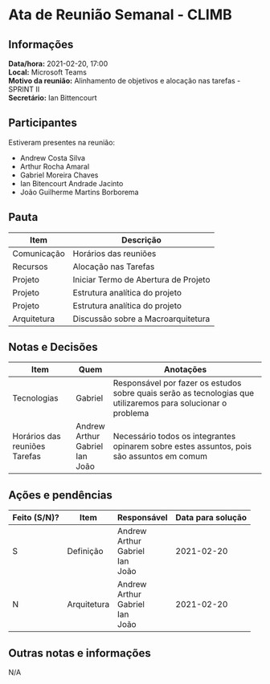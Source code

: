 # Ata de Reunião Semanal - CLIMB

## Informações

**Data/hora:** 2021-02-20, 17:00  
**Local:** Microsoft Teams  
**Motivo da reunião:** Alinhamento de objetivos e alocação nas tarefas - SPRINT II  
**Secretário:** Ian Bittencourt

## Participantes

Estiveram presentes na reunião:

- Andrew Costa Silva
- Arthur Rocha Amaral
- Gabriel Moreira Chaves
- Ian Bitencourt Andrade Jacinto
- João Guilherme Martins Borborema

## Pauta

| Item        | Descrição                            |
| ----------- | ------------------------------------ |
| Comunicação | Horários das reuniões                |
| Recursos    | Alocação nas Tarefas                 |
| Projeto     | Iniciar Termo de Abertura de Projeto |
| Projeto     | Estrutura analítica do projeto       |
| Projeto     | Estrutura analítica do projeto       |
| Arquitetura | Discussão sobre a Macroarquitetura   |

## Notas e Decisões

| Item                                | Quem                                                   | Anotações                                                                                                     |
| ----------------------------------- | ------------------------------------------------------ | ------------------------------------------------------------------------------------------------------------- |
| Tecnologias                         | Gabriel                                                | Responsável por fazer os estudos sobre quais serão as tecnologias que utilizaremos para solucionar o problema |
| Horários das reuniões <br/> Tarefas | Andrew <br/> Arthur <br/> Gabriel <br/> Ian <br/> João | Necessário todos os integrantes opinarem sobre estes assuntos, pois são assuntos em comum                     |

## Ações e pendências

| Feito (S/N)? | Item        | Responsável                                            | Data para solução |
| ------------ | ----------- | ------------------------------------------------------ | ----------------- |
| S            | Definição   | Andrew <br/> Arthur <br/> Gabriel <br/> Ian <br/> João | 2021-02-20        |
| N            | Arquitetura | Andrew <br/> Arthur <br/> Gabriel <br/> Ian <br/> João | 2021-02-20        |

## Outras notas e informações

N/A
